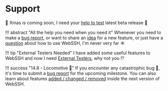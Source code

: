 # Support
:christmas_tree: Xmas is coming soon, I need your [help to test](/becoming-external-tester) latest beta release :gift:

!!! abstract "All the help you need when you need it"
    Whenever you need to make a [bug report](https://github.com/isontheline/pro.webssh.net/issues/new?assignees=&labels=&template=bug_report.md&title=), or want to share an [idea](https://github.com/isontheline/pro.webssh.net/discussions?discussions_q=category%3AIdeas) for a new feature, or just have a [question](https://github.com/isontheline/pro.webssh.net/discussions?discussions_q=category%3AQ%26A) about how to use WebSSH, I'm never very far :sunny:

!!! tip "External Testers Needed"
    I have added some useful features to WebSSH and now I need [External Testers](/becoming-external-tester), why not you :interrobang:

!!! success "14.8 - Locomotive :steam_locomotive:"
    If you encounter any catastrophic bug :bug:, it's time to submit a [bug report](https://github.com/isontheline/pro.webssh.net/issues/new?assignees=&labels=&template=bug_report.md&title=) for the upcoming milestone.
    You can also learn about features [added / changed / removed](/documentation/changelog/14.8/) inside the next version of WebSSH.